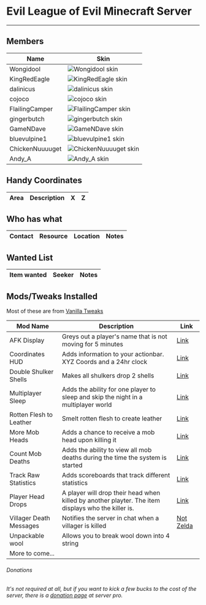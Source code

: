 # Evil League of Evil Minecraft Server
---

## Members

| Name | Skin |
| --- | --- |
| Wongidool | ![Wongidool skin](https://cravatar.eu/helmhead/Wongidool/68.png)
| KingRedEagle | ![KingRedEagle skin](https://cravatar.eu/helmhead/KingRedEagle/68.png)
| dalinicus | ![dalinicus skin](https://cravatar.eu/helmhead/dalinicus/68.png)
| cojoco | ![cojoco skin](https://cravatar.eu/helmhead/cojoco/68.png)
| FlailingCamper | ![FlailingCamper skin](https://cravatar.eu/helmhead/FlailingCamper/68.png)
| gingerbutch | ![gingerbutch skin](https://cravatar.eu/helmhead/gingerbutch/68.png)
| GameNDave | ![GameNDave skin](https://cravatar.eu/helmhead/GameNDave/68.png)
| bluevulpine1 | ![bluevulpine1 skin](https://cravatar.eu/helmhead/bluevulpine1/68.png)
| ChickenNuuuuget | ![ChickenNuuuuget skin](https://cravatar.eu/helmhead/ChickenNuuuuget/68.png)
| Andy_A | ![Andy_A skin](https://cravatar.eu/helmhead/Andy_A/68.png)

## Handy Coordinates

| Area | Description | X | Z|
| ---  | --- | --- | --- |

## Who has what

| Contact | Resource | Location | Notes |
| ---  | --- | --- | --- |

## Wanted List

| Item wanted | Seeker | Notes |
| ---  | --- | --- |


## Mods/Tweaks Installed

Most of these are from [Vanilla Tweaks](https://vanillatweaks.net/)

| Mod Name | Description | Link |
| --- | --- | --- |
| AFK Display | Greys out a player's name that is not moving for 5 minutes | [Link](https://www.youtube.com/watch?v=lfcwKXhjC9Y&feature=youtu.be&t=217)|
| Coordinates HUD | Adds information to your actionbar. XYZ Coords and a 24hr clock | [Link](https://www.youtube.com/watch?v=LSJNVuKMVrY)|
| Double Shulker Shells | Makes all shulkers drop 2 shells | [Link](https://www.youtube.com/watch?v=lfcwKXhjC9Y&feature=youtu.be&t=319)|
| Multiplayer Sleep | Adds the ability for one player to sleep and skip the night in a multiplayer world | [Link](https://www.youtube.com/watch?v=lfcwKXhjC9Y&feature=youtu.be&t=437)|
| Rotten Flesh to Leather | Smelt rotten flesh to create leather | [Link](https://www.curseforge.com/minecraft/mc-mods/just-another-rotten-flesh-to-leather-mod)|
|More Mob Heads|Adds a chance to receive a mob head upon killing it|[Link](https://www.youtube.com/watch?v=C04fwclOdQo)|
|Count Mob Deaths|Adds the ability to view all mob deaths during the time the system is started|[Link](https://www.youtube.com/watch?v=J_LyjiCDU9s)|
|Track Raw Statistics|Adds scoreboards that track different statistics|[Link](https://www.youtube.com/watch?v=yq2W2F-k18E)|
|Player Head Drops|A player will drop their head when killed by another playter. The item displays who the killer is.|[Link](https://www.youtube.com/watch?v=Usb1mEIK_wQ)|
|Villager Death Messages|Notifies the server in chat when a villager is killed|[Not Zelda](https://www.youtube.com/watch?v=Rm14Uvy0YpY)|
|Unpackable wool|Allows you to break wool down into 4 string||
|More to come...||

###### Donations
###### It's not required at all, but if you want to kick a few bucks to the cost of the server, there is a [donation page](https://server.pro/server/18605419) at server pro. 
